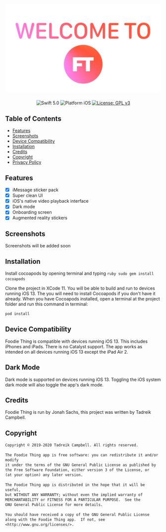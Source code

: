 ![Foodie Thing](Welcome.png)
==========

<p align="center">
<img src="https://img.shields.io/badge/Swift-5.0-orange.svg" alt="Swift 5.0"/>
<img src="https://img.shields.io/badge/platform-iOS-lightgrey.svg" alt="Platform iOS"/>
<a href="/LICENSE">
<img src="https://img.shields.io/badge/License-GPLv3-blue.svg" alt="License: GPL v3"/>
</a>
</p>



## Table of Contents

- [Features](#features)
- [Screenshots](#screenshots)
- [Device Compatibility](#device-compatibility)
- [Installation](#installation)
- [Credits](#credits)
- [Copyright](#copyright)
- [Privacy Policy](privacy_policy.md)

## Features

- [x] iMessage sticker pack
- [x] Super clean UI
- [x] iOS's native video playback interface
- [x] Dark mode
- [x] Onboarding screen
- [x] Augmented reality stickers

## Screenshots

Screenshots will be added soon


## Installation

Install cocoapods by opening terminal and typing ```ruby sudo gem install cocoapods```

Clone the project in XCode 11. You will be able to build and run to devices running iOS 13. 
The you will need to install Cocoapods if you don't have it already. When you have Cocoapods installed, open a terminal at the project folder and run this command in terminal:
```ruby
pod install
```


## Device Compatibility

Foodie Thing is compatible with devices running iOS 13. This includes iPhones and iPads. There is no Catalyst support. 
The app works as intended on all devices running iOS 13 except the iPad Air 2.


## Dark Mode

Dark mode is supported on devices running iOS 13. Toggling the iOS system dark mode will also toggle the app's dark mode.


## Credits

Foodie Thing is run by Jonah Sachs, this project was written by Tadreik Campbell.

## Copyright

    Copyright © 2019-2020 Tadreik Campbell. All rights reserved.

    The Foodie Thing app is free software: you can redistribute it and/or modify
    it under the terms of the GNU General Public License as published by
    the Free Software Foundation, either version 3 of the License, or
    (at your option) any later version.

    The Foodie Thing app is distributed in the hope that it will be useful,
    but WITHOUT ANY WARRANTY; without even the implied warranty of
    MERCHANTABILITY or FITNESS FOR A PARTICULAR PURPOSE.  See the
    GNU General Public License for more details.

    You should have received a copy of the GNU General Public License
    along with the Foodie Thing app.  If not, see <http://www.gnu.org/licenses/>.


